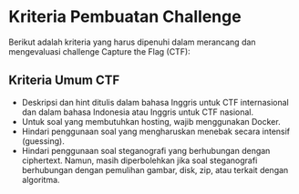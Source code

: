 # Kriteria Pembuatan Challenge

Berikut adalah kriteria yang harus dipenuhi dalam merancang dan mengevaluasi challenge Capture the Flag (CTF):

## Kriteria Umum CTF

- Deskripsi dan hint ditulis dalam bahasa Inggris untuk CTF internasional dan dalam bahasa Indonesia atau Inggris untuk CTF nasional.
- Untuk soal yang membutuhkan hosting, wajib menggunakan Docker.
- Hindari penggunaan soal yang mengharuskan menebak secara intensif (guessing).
- Hindari penggunaan soal steganografi yang berhubungan dengan ciphertext. Namun, masih diperbolehkan jika soal steganografi berhubungan dengan pemulihan gambar, disk, zip, atau terkait dengan algoritma.
